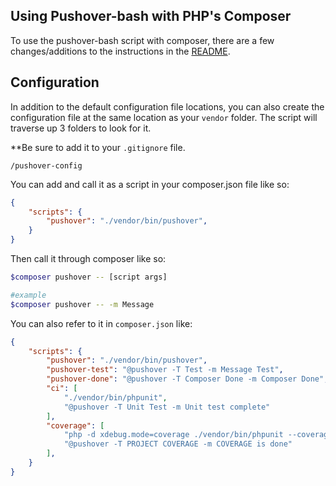 ## Using Pushover-bash with PHP's Composer

To use the pushover-bash script with composer, there are a few changes/additions to the instructions in the [README](README.md).

## Configuration

In addition to the default configuration file locations, you can also create the configuration file at the same location as your `vendor` folder. The script will traverse up 3 folders to look for it.

**Be sure to add it to your `.gitignore` file.
```.gitignore
/pushover-config
```

You can add and call it as a script in your composer.json file like so:

```json
{
    "scripts": {
        "pushover": "./vendor/bin/pushover",
    }
}
```

Then call it through composer like so:
```bash
$composer pushover -- [script args]

#example
$composer pushover -- -m Message
```

You can also refer to it in `composer.json` like:

```json
{
    "scripts": {
        "pushover": "./vendor/bin/pushover",
        "pushover-test": "@pushover -T Test -m Message Test",
        "pushover-done": "@pushover -T Composer Done -m Composer Done",
        "ci": [
            "./vendor/bin/phpunit",
            "@pushover -T Unit Test -m Unit test complete"
        ],
        "coverage": [
            "php -d xdebug.mode=coverage ./vendor/bin/phpunit --coverage-html coverage --testdox",
            "@pushover -T PROJECT COVERAGE -m COVERAGE is done"
        ],
    }
}
```